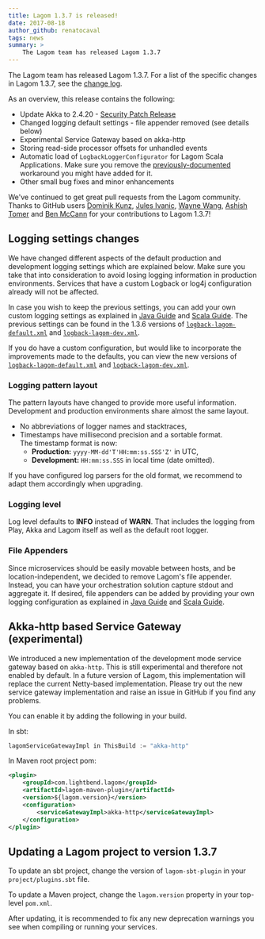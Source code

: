 ```yaml
---
title: Lagom 1.3.7 is released!
date: 2017-08-18
author_github: renatocaval
tags: news
summary: >
    The Lagom team has released Lagom 1.3.7
---
```


The Lagom team has released Lagom 1.3.7. For a list of the specific changes in Lagom 1.3.7, see the [change log](/changelog.html).

As an overview, this release contains the following:

- Update Akka to 2.4.20 - [Security Patch Release](http://akka.io/blog/news/2017/08/10/akka-2.4.20-released)
- Changed logging default settings - file appender removed (see details below)
- Experimental Service Gateway based on akka-http
- Storing read-side processor offsets for unhandled events
- Automatic load of `LogbackLoggerConfigurator` for Lagom Scala Applications. Make sure you remove the [previously-documented](https://github.com/lagom/lagom/issues/534) workaround you might have added for it. 
- Other small bug fixes and minor enhancements


We've continued to get great pull requests from the Lagom community. Thanks to GitHub users [Dominik Kunz](https://github.com/domkun),
[Jules Ivanic](https://github.com/guizmaii), [Wayne Wang](https://github.com/WayneWang12), [Ashish Tomer](https://github.com/ashishtomer) and [Ben McCann](https://github.com/benmccann) for your contributions to Lagom 1.3.7!


## Logging settings changes
We have changed different aspects of the default production and development logging settings which are explained below. Make sure you take that into consideration to avoid losing logging information in production environments. Services that have a custom Logback or log4j configuration already will not be affected.

In case you wish to keep the previous settings, you can add your own custom logging settings as explained in [Java Guide](https://www.lagomframework.com/documentation/1.3.x/java/SettingsLogger.html#Custom-configuration) and [Scala Guide](https://www.lagomframework.com/documentation/1.3.x/scala/SettingsLogger.html#Custom-configuration). The previous settings can be found in the 1.3.6 versions of [`logback-lagom-default.xml`](https://github.com/lagom/lagom/blob/1.3.6/logback/src/main/resources/logback-lagom-default.xml) and [`logback-lagom-dev.xml`](https://github.com/lagom/lagom/blob/1.3.6/logback/src/main/resources/logback-lagom-dev.xml).

If you do have a custom configuration, but would like to incorporate the improvements made to the defaults, you can view the new versions of [`logback-lagom-default.xml`](https://github.com/lagom/lagom/blob/1.3.7/logback/src/main/resources/logback-lagom-default.xml) and [`logback-lagom-dev.xml`](https://github.com/lagom/lagom/blob/1.3.7/logback/src/main/resources/logback-lagom-dev.xml).

### Logging pattern layout
The pattern layouts have changed to provide more useful information. Development and production environments share almost the same layout. 

* No abbreviations of logger names and stacktraces,
* Timestamps have millisecond precision and a sortable format.  
  The timestamp format is now:
  - **Production:** `yyyy-MM-dd'T'HH:mm:ss.SSS'Z'` in UTC,  
  - **Development:** `HH:mm:ss.SSS` in local time (date omitted).
  
If you have configured log parsers for the old format, we recommend to adapt them accordingly when upgrading.

### Logging level
Log level defaults to **INFO** instead of **WARN**. That includes the logging from Play, Akka and Lagom itself as well as the default root logger. 

### File Appenders
Since microservices should be easily movable between hosts, and be location-independent, we decided to remove Lagom's file appender. Instead, you can have your orchestration solution capture stdout and aggregate it. If desired, file appenders can be added by providing your own logging configuration as explained in  [Java Guide](https://www.lagomframework.com/documentation/1.3.x/java/SettingsLogger.html#Custom-configuration) and [Scala Guide](https://www.lagomframework.com/documentation/1.3.x/scala/SettingsLogger.html#Custom-configuration).

## Akka-http based Service Gateway (experimental)

We introduced a new implementation of the development mode service gateway based on `akka-http`. This is still experimental and therefore not enabled by default. In a future version of Lagom, this implementation will replace the current Netty-based implementation. Please try out the new service gateway implementation and raise an issue in GitHub if you find any problems.

You can enable it by adding the following in your build.

In sbt:

```scala
lagomServiceGatewayImpl in ThisBuild := "akka-http"
```

In Maven root project pom:

```xml
<plugin>
    <groupId>com.lightbend.lagom</groupId>
    <artifactId>lagom-maven-plugin</artifactId>
    <version>${lagom.version}</version>
    <configuration>
        <serviceGatewayImpl>akka-http</serviceGatewayImpl>
    </configuration>
</plugin>
```

## Updating a Lagom project to version 1.3.7

To update an sbt project, change the version of `lagom-sbt-plugin` in your `project/plugins.sbt` file.

To update a Maven project, change the `lagom.version` property in your top-level `pom.xml`.

After updating, it is recommended to fix any new deprecation warnings you see when compiling or running your services.
